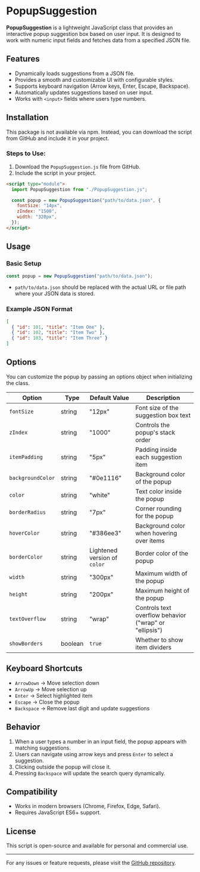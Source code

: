 # PopupSuggestion

**PopupSuggestion** is a lightweight JavaScript class that provides an interactive popup suggestion box based on user input. It is designed to work with numeric input fields and fetches data from a specified JSON file.

## Features

- Dynamically loads suggestions from a JSON file.
- Provides a smooth and customizable UI with configurable styles.
- Supports keyboard navigation (Arrow keys, Enter, Escape, Backspace).
- Automatically updates suggestions based on user input.
- Works with `<input>` fields where users type numbers.

## Installation

This package is not available via npm. Instead, you can download the script from GitHub and include it in your project.

### Steps to Use:

1. Download the `PopupSuggestion.js` file from GitHub.
2. Include the script in your project.

```html
<script type="module">
  import PopupSuggestion from "./PopupSuggestion.js";

  const popup = new PopupSuggestion("path/to/data.json", {
    fontSize: "14px",
    zIndex: "1500",
    width: "320px",
  });
</script>
```

## Usage

### Basic Setup

```javascript
const popup = new PopupSuggestion("path/to/data.json");
```

- `path/to/data.json` should be replaced with the actual URL or file path where your JSON data is stored.

### Example JSON Format

```json
[
  { "id": 101, "title": "Item One" },
  { "id": 102, "title": "Item Two" },
  { "id": 103, "title": "Item Three" }
]
```

## Options

You can customize the popup by passing an options object when initializing the class.

| Option            | Type    | Default Value                | Description                                            |
| ----------------- | ------- | ---------------------------- | ------------------------------------------------------ |
| `fontSize`        | string  | "12px"                       | Font size of the suggestion box text                   |
| `zIndex`          | string  | "1000"                       | Controls the popup's stack order                       |
| `itemPadding`     | string  | "5px"                        | Padding inside each suggestion item                    |
| `backgroundColor` | string  | "#0e1116"                    | Background color of the popup                          |
| `color`           | string  | "white"                      | Text color inside the popup                            |
| `borderRadius`    | string  | "7px"                        | Corner rounding for the popup                          |
| `hoverColor`      | string  | "#386ee3"                    | Background color when hovering over items              |
| `borderColor`     | string  | Lightened version of `color` | Border color of the popup                              |
| `width`           | string  | "300px"                      | Maximum width of the popup                             |
| `height`          | string  | "200px"                      | Maximum height of the popup                            |
| `textOverflow`    | string  | "wrap"                       | Controls text overflow behavior ("wrap" or "ellipsis") |
| `showBorders`     | boolean | `true`                       | Whether to show item dividers                          |

## Keyboard Shortcuts

- `ArrowDown` → Move selection down
- `ArrowUp` → Move selection up
- `Enter` → Select highlighted item
- `Escape` → Close the popup
- `Backspace` → Remove last digit and update suggestions

## Behavior

1. When a user types a number in an input field, the popup appears with matching suggestions.
2. Users can navigate using arrow keys and press `Enter` to select a suggestion.
3. Clicking outside the popup will close it.
4. Pressing `Backspace` will update the search query dynamically.

## Compatibility

- Works in modern browsers (Chrome, Firefox, Edge, Safari).
- Requires JavaScript ES6+ support.

## License

This script is open-source and available for personal and commercial use.

---

For any issues or feature requests, please visit the [GitHub repository](#).

